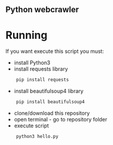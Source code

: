 ## Python webcrawler

# Running

If you want execute this script you must:
- install Python3
- install requests library
```bash
    pip install requests
```
- install beautifulsoup4 library
```bash
    pip install beautifulsoup4
```
- clone/download this repository
- open terminal - go to repository folder
- execute script
```python
    python3 hello.py
```